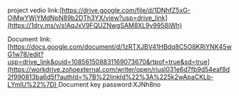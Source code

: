 project vedio link:[https://drive.google.com/file/d/1DNhfZ5xG-OjMwYWjYMdNpN89b2DTh3YX/view?usp=drive_link](https://1drv.ms/v/s!AqJxV9FQUZNwgSAM8XL9y9958iWh)

Document link:[[https://docs.google.com/document/d/1zRTXJBV41HBdq8C5O8KRiYNK45wG1w78/edit?usp=drive_link&ouid=108561508831169073670&rtpof=true&sd=true](https://workdrive.zohoexternal.com/writer/open/riusl031e6d7fb9d54eaf8d2f990813ba6d5f?authId=%7B%22linkId%22%3A%225k2wApaCKLb-LYmlU%22%7D)
](https://workdrive.zohoexternal.com/external/writer/a0ef05c65cd1b2cc3509cf95ef4c8d477250192ed6c173620bc78e659a4000d2)
Document key password:XJNh8no
